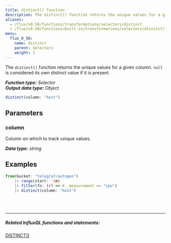 ```yaml
---
title: distinct() function
description: The distinct() function returns the unique values for a given column.
aliases:
  - /flux/v0.50/functions/transformations/selectors/distinct
  - /flux/v0.50/functions/built-in/transformations/selectors/distinct/
menu:
  flux_0_50:
    name: distinct
    parent: Selectors
    weight: 1
---
```


The `distinct()` function returns the unique values for a given column.
`null` is considered its own distinct value if it is present.

_**Function type:** Selector_  
_**Output data type:** Object_

```js
distinct(column: "host")
```

## Parameters

### column
Column on which to track unique values.

_**Data type:** string_

## Examples
```js
from(bucket: "telegraf/autogen")
	|> range(start: -5m)
	|> filter(fn: (r) => r._measurement == "cpu")
	|> distinct(column: "host")
```

<hr style="margin-top:4rem"/>

##### Related InfluxQL functions and statements:
[DISTINCT()](/influxdb/latest/query_language/functions/#distinct)
